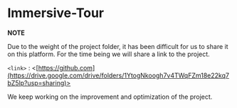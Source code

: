 # Immersive-Tour

**NOTE**

Due to the weight of the project folder, it has been difficult for us to share it on this platform. For the time being we will share a link to the project.

`<link>` : <[https://github.com](https://drive.google.com/drive/folders/1YtogNkoogh7v4TWqFZm18e22kq7bZ5lp?usp=sharing)>

We keep working on the improvement and optimization of the project.
